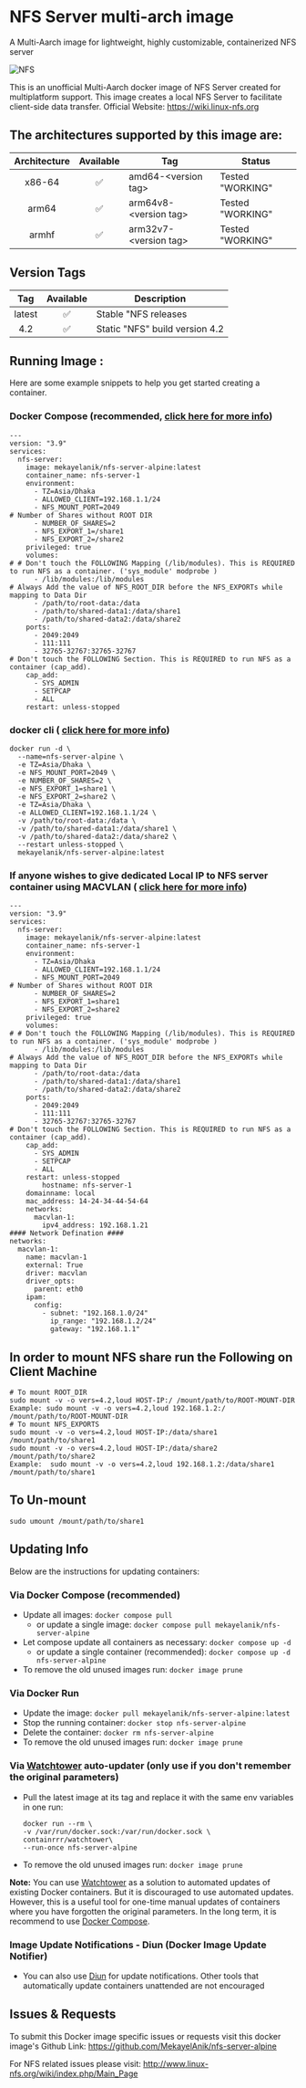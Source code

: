 <h1>NFS Server multi-arch image</h1>
<p>A Multi-Aarch image for lightweight, highly customizable, containerized NFS server</p>
<img alt="NFS" src="https://linux-nfs.org/wiki/logo.png">
<p>This is an unofficial Multi-Aarch docker image of NFS Server created for multiplatform support. This image creates a local NFS Server to facilitate client-side data transfer. Official Website: <a href="https://wiki.linux-nfs.org" rel="nofollow noopener">https://wiki.linux-nfs.org</a>
</p>
<h2>The architectures supported by this image are:</h2>
<table>
  <thead>
    <tr>
      <th align="center">Architecture</th>
      <th align="center">Available</th>
      <th>Tag</th>
       <th>Status</th>
    </tr>
  </thead>
  <tbody>
    <tr>
      <td align="center">x86-64</td>
      <td align="center">✅</td>
      <td>amd64-&lt;version tag&gt;</td>
      <td>Tested "WORKING"</td>
    </tr>
    <tr>
      <td align="center">arm64</td>
      <td align="center">✅</td>
      <td>arm64v8-&lt;version tag&gt;</td>
      <td>Tested "WORKING"</td>
    </tr>
    <tr>
      <td align="center">armhf</td>
      <td align="center">✅</td>
      <td>arm32v7-&lt;version tag&gt;</td>
      <td>Tested "WORKING"</td>
    </tr>
  </tbody>
</table>
<h2>Version Tags</h2>
<table>
  <thead>
    <tr>
      <th align="center">Tag</th>
      <th align="center">Available</th>
      <th>Description</th>
    </tr>
  </thead>
  <tbody>
    <tr>
      <td align="center">latest</td>
      <td align="center">✅</td>
      <td>Stable "NFS releases</td>
    </tr>
    <tr>
      <td align="center">4.2</td>
      <td align="center">✅</td>
      <td>Static "NFS" build version 4.2</td>
    </tr>
  </tbody>
</table>
<h2>Running Image :</h2>
<p>Here are some example snippets to help you get started creating a container.</p>
<h3>Docker Compose (recommended, <a href="https://itnext.io/a-beginners-guide-to-deploying-a-docker-application-to-production-using-docker-compose-de1feccd2893" rel="nofollow noopener">click here for more info</a>) </h3>
<pre><code>---
version: "3.9"
services:
  nfs-server:
    image: mekayelanik/nfs-server-alpine:latest
    container_name: nfs-server-1
    environment:
      - TZ=Asia/Dhaka
      - ALLOWED_CLIENT=192.168.1.1/24
      - NFS_MOUNT_PORT=2049
# Number of Shares without ROOT DIR
      - NUMBER_OF_SHARES=2
      - NFS_EXPORT_1=/share1
      - NFS_EXPORT_2=/share2
    privileged: true
    volumes:
# # Don't touch the FOLLOWING Mapping (/lib/modules). This is REQUIRED to run NFS as a container. ('sys_module' modprobe )
      - /lib/modules:/lib/modules
# Always Add the value of NFS_ROOT_DIR before the NFS_EXPORTs while mapping to Data Dir
      - /path/to/root-data:/data
      - /path/to/shared-data1:/data/share1
      - /path/to/shared-data2:/data/share2
    ports:
      - 2049:2049
      - 111:111
      - 32765-32767:32765-32767
# Don't touch the FOLLOWING Section. This is REQUIRED to run NFS as a container (cap_add).
    cap_add:
      - SYS_ADMIN
      - SETPCAP
      - ALL
    restart: unless-stopped
</code></pre>
<h3>docker cli ( <a href="https://docs.docker.com/engine/reference/commandline/cli/" rel="nofollow noopener">click here for more info</a>) </h3>
<pre><code>docker run -d \
  --name=nfs-server-alpine \
  -e TZ=Asia/Dhaka \
  -e NFS_MOUNT_PORT=2049 \
  -e NUMBER_OF_SHARES=2 \
  -e NFS_EXPORT_1=share1 \
  -e NFS_EXPORT_2=share2 \
  -e TZ=Asia/Dhaka \
  -e ALLOWED_CLIENT=192.168.1.1/24 \
  -v /path/to/root-data:/data \
  -v /path/to/shared-data1:/data/share1 \
  -v /path/to/shared-data2:/data/share2 \
  --restart unless-stopped \
  mekayelanik/nfs-server-alpine:latest
</code></pre>

<h3>If anyone wishes to give dedicated Local IP to NFS server container using MACVLAN ( <a href="https://docs.docker.com/network/macvlan/" rel="nofollow noopener">click here for more info</a>) </h3>
<pre><code>---
version: "3.9"
services:
  nfs-server:
    image: mekayelanik/nfs-server-alpine:latest
    container_name: nfs-server-1
    environment:
      - TZ=Asia/Dhaka
      - ALLOWED_CLIENT=192.168.1.1/24
      - NFS_MOUNT_PORT=2049
# Number of Shares without ROOT DIR
      - NUMBER_OF_SHARES=2
      - NFS_EXPORT_1=share1
      - NFS_EXPORT_2=share2
    privileged: true
    volumes:
# # Don't touch the FOLLOWING Mapping (/lib/modules). This is REQUIRED to run NFS as a container. ('sys_module' modprobe )
      - /lib/modules:/lib/modules
# Always Add the value of NFS_ROOT_DIR before the NFS_EXPORTs while mapping to Data Dir
      - /path/to/root-data:/data
      - /path/to/shared-data1:/data/share1
      - /path/to/shared-data2:/data/share2
    ports:
      - 2049:2049
      - 111:111
      - 32765-32767:32765-32767
# Don't touch the FOLLOWING Section. This is REQUIRED to run NFS as a container (cap_add).
    cap_add:
      - SYS_ADMIN
      - SETPCAP
      - ALL
    restart: unless-stopped
        hostname: nfs-server-1
    domainname: local
    mac_address: 14-24-34-44-54-64
    networks:
      macvlan-1:
        ipv4_address: 192.168.1.21
#### Network Defination ####
networks:
  macvlan-1:
    name: macvlan-1
    external: True
    driver: macvlan
    driver_opts:
      parent: eth0
    ipam:
      config:
        - subnet: "192.168.1.0/24"
          ip_range: "192.168.1.2/24"
          gateway: "192.168.1.1"
</code></pre>

<h2>In order to mount NFS share run the Following on Client Machine</h2>
<pre><code># To mount ROOT_DIR
sudo mount -v -o vers=4.2,loud HOST-IP:/ /mount/path/to/ROOT-MOUNT-DIR
Example: sudo mount -v -o vers=4.2,loud 192.168.1.2:/ /mount/path/to/ROOT-MOUNT-DIR
# To mount NFS_EXPORTS
sudo mount -v -o vers=4.2,loud HOST-IP:/data/share1 /mount/path/to/share1
sudo mount -v -o vers=4.2,loud HOST-IP:/data/share2 /mount/path/to/share2
Example:  sudo mount -v -o vers=4.2,loud 192.168.1.2:/data/share1 /mount/path/to/share1
</code></pre>
<h2> To Un-mount</h2>
<pre><code>sudo umount /mount/path/to/share1
</code></pre>
<h2>Updating Info</h2>
<p>Below are the instructions for updating containers:</p>
<h3>Via Docker Compose (recommended)</h3>
<ul>
  <li>Update all images: <code>docker compose pull</code>
    <ul>
      <li>or update a single image: <code>docker compose pull mekayelanik/nfs-server-alpine</code>
      </li>
    </ul>
  </li>
  <li>Let compose update all containers as necessary: <code>docker compose up -d</code>
    <ul>
      <li>or update a single container (recommended): <code>docker compose up -d nfs-server-alpine</code>
      </li>
    </ul>
  </li>
  <li>To remove the old unused images run: <code>docker image prune</code>
  </li>
</ul>
<h3>Via Docker Run</h3>
<ul>
  <li>Update the image: <code>docker pull mekayelanik/nfs-server-alpine:latest</code>
  </li>
  <li>Stop the running container: <code>docker stop nfs-server-alpine</code>
  </li>
  <li>Delete the container: <code>docker rm nfs-server-alpine</code>
  </li>

  <li>To remove the old unused images run: <code>docker image prune</code>
  </li>
</ul>
<h3>Via <a href="https://containrrr.dev/watchtower/" rel="nofollow noopener">Watchtower</a> auto-updater (only use if you don't remember the original parameters)</h3>
<ul>
  <li>
    <p>Pull the latest image at its tag and replace it with the same env variables in one run:</p>
    <pre>
<code>docker run --rm \
-v /var/run/docker.sock:/var/run/docker.sock \
containrrr/watchtower\
--run-once nfs-server-alpine</code></pre>
  </li>
  <li>
    <p>To remove the old unused images run: <code>docker image prune</code>
    </p>
  </li>
</ul>
<p>
  <strong>Note:</strong> You can use <a href="https://containrrr.dev/watchtower/" rel="nofollow noopener">Watchtower</a> as a solution to automated updates of existing Docker containers. But it is discouraged to use automated updates. However, this is a useful tool for one-time manual updates of containers where you have forgotten the original parameters. In the long term, it is recommend to use <a href="https://itnext.io/a-beginners-guide-to-deploying-a-docker-application-to-production-using-docker-compose-de1feccd2893" rel="nofollow noopener">Docker Compose</a>.
</p>
<h3>Image Update Notifications - Diun (Docker Image Update Notifier)</h3>
<ul>
  <li>You can also use <a href="https://crazymax.dev/diun/" rel="nofollow noopener">Diun</a> for update notifications. Other tools that automatically update containers unattended are not encouraged </li>
</ul>
<h2>Issues & Requests</h2>
<p> To submit this Docker image specific issues or requests visit this docker image's Github Link: <a href="https://github.com/MekayelAnik/nfs-server-alpine" rel="nofollow noopener">https://github.com/MekayelAnik/nfs-server-alpine</a>
</p>
<p> For NFS related issues please visit: <a href="http://www.linux-nfs.org/wiki/index.php/Main_Page" rel="nofollow noopener">http://www.linux-nfs.org/wiki/index.php/Main_Page</a>
</p>